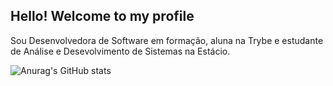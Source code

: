 ## Hello! Welcome to my profile

Sou Desenvolvedora de Software em formação, aluna na Trybe e estudante de Análise e Desevolvimento de Sistemas na Estácio.

![Anurag's GitHub stats](https://github-readme-stats.vercel.app/api?username=anuraghazra&show_icons&theme=transparent)
